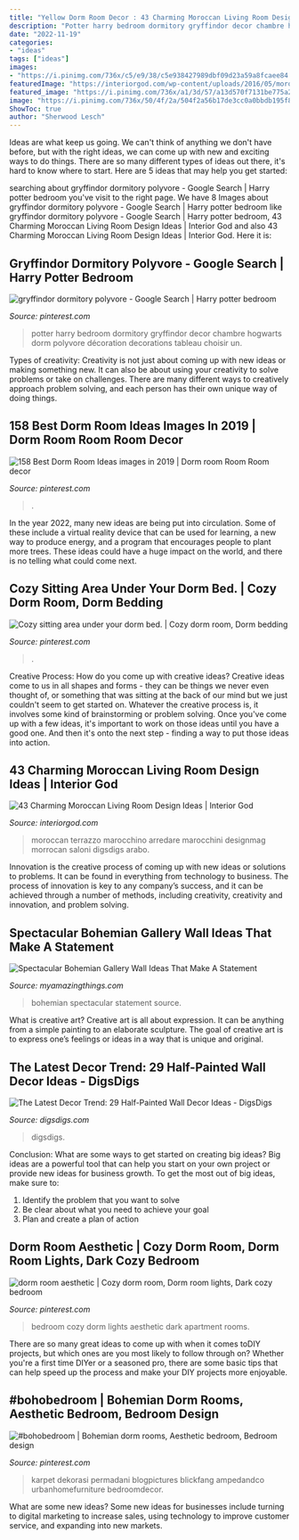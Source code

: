 ```yaml
---
title: "Yellow Dorm Room Decor : 43 Charming Moroccan Living Room Design Ideas"
description: "Potter harry bedroom dormitory gryffindor decor chambre hogwarts dorm polyvore décoration decorations tableau choisir un"
date: "2022-11-19"
categories:
- "ideas"
tags: ["ideas"]
images:
- "https://i.pinimg.com/736x/c5/e9/38/c5e938427989dbf09d23a59a8fcaee84.jpg"
featuredImage: "https://interiorgod.com/wp-content/uploads/2016/05/moroccan-living-room-ideas.jpg"
featured_image: "https://i.pinimg.com/736x/a1/3d/57/a13d570f7131be775a2336d9cd6fcb33.jpg"
image: "https://i.pinimg.com/736x/50/4f/2a/504f2a56b17de3cc0a0bbdb195f838f6--harry-potter-bedroom-bedroom-kids.jpg"
ShowToc: true
author: "Sherwood Lesch"
---
```



Ideas are what keep us going. We can't think of anything we don't have before, but with the right ideas, we can come up with new and exciting ways to do things. There are so many different types of ideas out there, it's hard to know where to start. Here are 5 ideas that may help you get started: 

	

		
searching about gryffindor dormitory polyvore - Google Search | Harry potter bedroom you've visit to the right page. We have 8 Images about gryffindor dormitory polyvore - Google Search | Harry potter bedroom like gryffindor dormitory polyvore - Google Search | Harry potter bedroom, 43 Charming Moroccan Living Room Design Ideas | Interior God and also 43 Charming Moroccan Living Room Design Ideas | Interior God. Here it is:
		
    
## Gryffindor Dormitory Polyvore - Google Search | Harry Potter Bedroom

<img loading=lazy src="https://i.pinimg.com/736x/50/4f/2a/504f2a56b17de3cc0a0bbdb195f838f6--harry-potter-bedroom-bedroom-kids.jpg" onerror="this.onerror=null;this.src='https://tse1.mm.bing.net/th?id=OIP.qw7gHbMbvOculod14x43BAHaJ3&amp;pid=15.1';" alt="gryffindor dormitory polyvore - Google Search | Harry potter bedroom">

_Source: pinterest.com_

>potter harry bedroom dormitory gryffindor decor chambre hogwarts dorm polyvore décoration decorations tableau choisir un. 

	

Types of creativity:
Creativity is not just about coming up with new ideas or making something new. It can also be about using your creativity to solve problems or take on challenges. There are many different ways to creatively approach problem solving, and each person has their own unique way of doing things.

    
## 158 Best Dorm Room Ideas Images In 2019 | Dorm Room Room Room Decor

<img loading=lazy src="https://i.pinimg.com/736x/c5/e9/38/c5e938427989dbf09d23a59a8fcaee84.jpg" onerror="this.onerror=null;this.src='https://tse2.mm.bing.net/th?id=OIP.KFc_llP7o_IIye5RkMKTHwHaJ3&amp;pid=15.1';" alt="158 Best Dorm Room Ideas images in 2019 | Dorm room Room Room decor">

_Source: pinterest.com_

>. 

	

In the year 2022, many new ideas are being put into circulation. Some of these include a virtual reality device that can be used for learning, a new way to produce energy, and a program that encourages people to plant more trees. These ideas could have a huge impact on the world, and there is no telling what could come next.

    
## Cozy Sitting Area Under Your Dorm Bed. | Cozy Dorm Room, Dorm Bedding

<img loading=lazy src="https://i.pinimg.com/736x/55/f8/38/55f8382f9e4e0c473ac6d91ca369868f--sitting-area-dorm.jpg" onerror="this.onerror=null;this.src='https://tse3.mm.bing.net/th?id=OIP.eVMFDxliNmyAjYEu6x4n0AHaJ3&amp;pid=15.1';" alt="Cozy sitting area under your dorm bed. | Cozy dorm room, Dorm bedding">

_Source: pinterest.com_

>. 

	

Creative Process: How do you come up with creative ideas?
Creative ideas come to us in all shapes and forms - they can be things we never even thought of, or something that was sitting at the back of our mind but we just couldn't seem to get started on.
Whatever the creative process is, it involves some kind of brainstorming or problem solving. Once you've come up with a few ideas, it's important to work on those ideas until you have a good one. And then it's onto the next step - finding a way to put those ideas into action.

    
## 43 Charming Moroccan Living Room Design Ideas | Interior God

<img loading=lazy src="https://interiorgod.com/wp-content/uploads/2016/05/moroccan-living-room-ideas.jpg" onerror="this.onerror=null;this.src='https://tse3.mm.bing.net/th?id=OIP.ZneL6_Hs7qB1pPbpQy333AHaLD&amp;pid=15.1';" alt="43 Charming Moroccan Living Room Design Ideas | Interior God">

_Source: interiorgod.com_

>moroccan terrazzo marocchino arredare marocchini designmag morrocan saloni digsdigs arabo. 

	

Innovation is the creative process of coming up with new ideas or solutions to problems. It can be found in everything from technology to business. The process of innovation is key to any company’s success, and it can be achieved through a number of methods, including creativity, creativity and innovation, and problem solving.

    
## Spectacular Bohemian Gallery Wall Ideas That Make A Statement

<img loading=lazy src="http://myamazingthings.com/wp-content/uploads/2018/02/bohemian-gallery-wall-3.jpg" onerror="this.onerror=null;this.src='https://tse4.mm.bing.net/th?id=OIP.AHM-y3hp0fCCRWLb-fiLiAHaJ4&amp;pid=15.1';" alt="Spectacular Bohemian Gallery Wall Ideas That Make A Statement">

_Source: myamazingthings.com_

>bohemian spectacular statement source. 

	

What is creative art?
Creative art is all about expression. It can be anything from a simple painting to an elaborate sculpture. The goal of creative art is to express one’s feelings or ideas in a way that is unique and original.

    
## The Latest Decor Trend: 29 Half-Painted Wall Decor Ideas - DigsDigs

<img loading=lazy src="https://www.digsdigs.com/photos/half-painted-wall-decor-ideas-10.jpg" onerror="this.onerror=null;this.src='https://tse4.mm.bing.net/th?id=OIP.mr83MT9RSPbpt79A9Lnl9wHaLH&amp;pid=15.1';" alt="The Latest Decor Trend: 29 Half-Painted Wall Decor Ideas - DigsDigs">

_Source: digsdigs.com_

>digsdigs. 

	

Conclusion: What are some ways to get started on creating big ideas?
Big ideas are a powerful tool that can help you start on your own project or provide new ideas for business growth. To get the most out of big ideas, make sure to:
1. Identify the problem that you want to solve
2. Be clear about what you need to achieve your goal
3. Plan and create a plan of action

    
## Dorm Room Aesthetic | Cozy Dorm Room, Dorm Room Lights, Dark Cozy Bedroom

<img loading=lazy src="https://i.pinimg.com/736x/a1/3d/57/a13d570f7131be775a2336d9cd6fcb33.jpg" onerror="this.onerror=null;this.src='https://tse3.mm.bing.net/th?id=OIP.GUWu8XS3c2zSY9WEm_KnBAHaJ3&amp;pid=15.1';" alt="dorm room aesthetic | Cozy dorm room, Dorm room lights, Dark cozy bedroom">

_Source: pinterest.com_

>bedroom cozy dorm lights aesthetic dark apartment rooms. 

	

There are so many great ideas to come up with when it comes toDIY projects, but which ones are you most likely to follow through on? Whether you're a first time DIYer or a seasoned pro, there are some basic tips that can help speed up the process and make your DIY projects more enjoyable.

    
## #bohobedroom | Bohemian Dorm Rooms, Aesthetic Bedroom, Bedroom Design

<img loading=lazy src="https://i.pinimg.com/736x/b0/56/3e/b0563e6eec2b456715dd42f23b7e410c.jpg" onerror="this.onerror=null;this.src='https://tse2.mm.bing.net/th?id=OIP.xJ9SBsAchgWh1BTzR6HrGwHaLH&amp;pid=15.1';" alt="#bohobedroom | Bohemian dorm rooms, Aesthetic bedroom, Bedroom design">

_Source: pinterest.com_

>karpet dekorasi permadani blogpictures blickfang ampedandco urbanhomefurniture bedroomdecor. 

	

What are some new ideas?
Some new ideas for businesses include turning to digital marketing to increase sales, using technology to improve customer service, and expanding into new markets.

